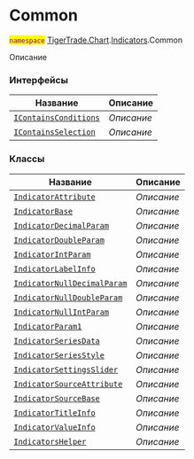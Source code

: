 
# Common

<mark style="color:purple;">`namespace`</mark> [TigerTrade.Chart](../../TigerTrade.Chart.md).[Indicators](../../TigerTrade.Chart/Indicators.md).Common

Описание


### Интерфейсы
| Название | Описание |
| --- | --- |
| [`IContainsConditions`](./Common/IContainsConditions.cs.md) | *Описание* |
| [`IContainsSelection`](./Common/IContainsSelection.cs.md) | *Описание* |

### Классы
| Название | Описание |
| --- | --- |
| [`IndicatorAttribute`](./Common/IndicatorAttribute.cs.md) | *Описание* |
| [`IndicatorBase`](./Common/IndicatorBase.cs.md) | *Описание* |
| [`IndicatorDecimalParam`](./Common/IndicatorDecimalParam.cs.md) | *Описание* |
| [`IndicatorDoubleParam`](./Common/IndicatorDoubleParam.cs.md) | *Описание* |
| [`IndicatorIntParam`](./Common/IndicatorIntParam.cs.md) | *Описание* |
| [`IndicatorLabelInfo`](./Common/IndicatorLabelInfo.cs.md) | *Описание* |
| [`IndicatorNullDecimalParam`](./Common/IndicatorNullDecimalParam.cs.md) | *Описание* |
| [`IndicatorNullDoubleParam`](./Common/IndicatorNullDoubleParam.cs.md) | *Описание* |
| [`IndicatorNullIntParam`](./Common/IndicatorNullIntParam.cs.md) | *Описание* |
| [`IndicatorParam1`](./Common/IndicatorParam1.cs.md) | *Описание* |
| [`IndicatorSeriesData`](./Common/IndicatorSeriesData.cs.md) | *Описание* |
| [`IndicatorSeriesStyle`](./Common/IndicatorSeriesStyle.cs.md) | *Описание* |
| [`IndicatorSettingsSlider`](./Common/IndicatorSettingsSlider.cs.md) | *Описание* |
| [`IndicatorSourceAttribute`](./Common/IndicatorSourceAttribute.cs.md) | *Описание* |
| [`IndicatorSourceBase`](./Common/IndicatorSourceBase.cs.md) | *Описание* |
| [`IndicatorTitleInfo`](./Common/IndicatorTitleInfo.cs.md) | *Описание* |
| [`IndicatorValueInfo`](./Common/IndicatorValueInfo.cs.md) | *Описание* |
| [`IndicatorsHelper`](./Common/IndicatorsHelper.cs.md) | *Описание* |
